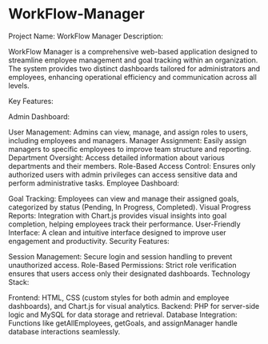 # WorkFlow-Manager
Project Name: WorkFlow Manager
Description:

WorkFlow Manager is a comprehensive web-based application designed to streamline employee management and goal tracking within an organization. The system provides two distinct dashboards tailored for administrators and employees, enhancing operational efficiency and communication across all levels.

Key Features:

Admin Dashboard:

User Management: Admins can view, manage, and assign roles to users, including employees and managers.
Manager Assignment: Easily assign managers to specific employees to improve team structure and reporting.
Department Oversight: Access detailed information about various departments and their members.
Role-Based Access Control: Ensures only authorized users with admin privileges can access sensitive data and perform administrative tasks.
Employee Dashboard:

Goal Tracking: Employees can view and manage their assigned goals, categorized by status (Pending, In Progress, Completed).
Visual Progress Reports: Integration with Chart.js provides visual insights into goal completion, helping employees track their performance.
User-Friendly Interface: A clean and intuitive interface designed to improve user engagement and productivity.
Security Features:

Session Management: Secure login and session handling to prevent unauthorized access.
Role-Based Permissions: Strict role verification ensures that users access only their designated dashboards.
Technology Stack:

Frontend: HTML, CSS (custom styles for both admin and employee dashboards), and Chart.js for visual analytics.
Backend: PHP for server-side logic and MySQL for data storage and retrieval.
Database Integration: Functions like getAllEmployees, getGoals, and assignManager handle database interactions seamlessly.

